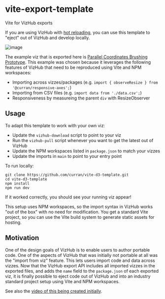 # vite-export-template

Vite for VizHub exports

If you are using VizHub with [hot reloading](https://vizhub.com/forum/t/hot-reloading-and-interactive-widgets/968), you can use this template to "eject" out of VizHub and develop locally.

![image](https://github.com/vizhub-core/vite-export-template/assets/68416/8e6c3e96-d7d5-4fcb-bb7e-64c57a814bee)

The example viz that is exported here is [Parallel Coordinates Brushing Prototype](https://vizhub.com/curran/b4a29bfa02bd42c3acb44789a39cfb7b). This example was chosen because it leverages the following features of VizHub that need to be reproduced using Vite and NPM workspaces:

 * Importing across vizzes/packages (e.g. `import { observeResize } from '@curran/responsive-axes';`)
 * Importing from CSV files (e.g. `import data from './data.csv';`)
 * Responsiveness by measureing the parent `div` with ResizeObserver

## Usage

To adapt this template to work with your own viz:

 * Update the `vizhub-download` script to point to your viz
 * Run the `vizhub-pull` script whenever you want to get the latest out of VizHub
 * Update the NPM workspaces listed in `package.json` to match your vizzes
 * Update the imports in `main` to point to your entry point

To run locally:

```
git clone https://github.com/curran/vite-d3-template.git
cd vite-d3-template
npm install
npm run dev
```

If it worked correctly, you should see your running viz appear! 

This setup uses NPM workspaces, so the import syntax in VizHub works "out of the box" with no need for modification. You get a standard Vite project, so you can use the Vite build system to generate static assets for hosting.

## Motivation

One of the design goals of VizHub is to enable users to author portable code. One of the aspects of VizHub that was initially not portable at all was the "import from viz" feature. This lets users import code and data across vizzes. Now that the VizHub export API includes all imported vizzes in the exported files, and adds the `name` field to the `package.json` of each exported viz, it is finally possible to eject code out of VizHub and into an industry standard project setup using Vite and NPM workspaces.

See also the [video of this being created initially](https://www.youtube.com/watch?v=jqOQy4BEnqU).
